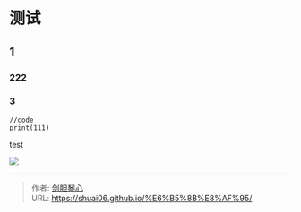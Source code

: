 # 测试


<!--more-->

## 1



### 222



### 3

```
//code
print(111)
```



test

![](https://geoer666-1257264766.cos.ap-beijing.myqcloud.com/20221021102505.png)


---

> 作者: [剑胆琴心](http://shuai06.github.io)  
> URL: https://shuai06.github.io/%E6%B5%8B%E8%AF%95/  

